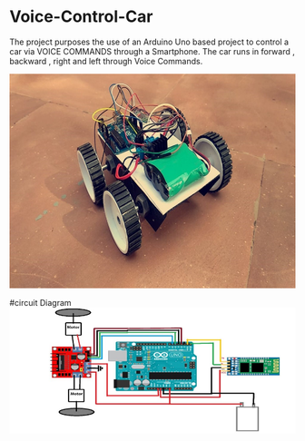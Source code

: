 # Voice-Control-Car
The project purposes the use of an Arduino Uno based project to control a car via VOICE COMMANDS through a Smartphone.
The car runs in forward , backward , right and left through Voice Commands.

![Voice Controlled Car]( https://github.com/Manas-7/Voice-Control-Car/blob/master/car.jpg)

#circuit Diagram
![circuit diagram]( https://github.com/Manas-7/Voice-Control-Car/blob/master/circuit%20diagram.jpg)
